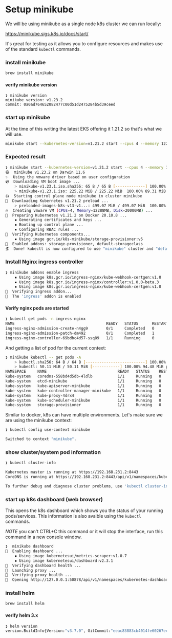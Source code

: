 # Setup minikube

We will be using minikube as a single node k8s cluster we can run locally:

https://minikube.sigs.k8s.io/docs/start/

It's great for testing as it allows you to configure resources and makes use of the standard `kubectl` commands.

### install minikube

```bash
brew install minikube
```

#### verify minikube version

```
❯ minikube version
minikube version: v1.23.2
commit: 0a0ad764652082477c00d51d2475284b5d39ceed
```

### start up minikube

At the time of this writing the latest EKS offering it 1.21.2 so that's what we will use.

```bash
minikube start --kubernetes-version=v1.21.2 start --cpus 4 --memory 12288 --driver=vmware
```

### Expected result

```bash
❯ minikube start --kubernetes-version=v1.21.2 start --cpus 4 --memory 12288 --driver=vmware
😄  minikube v1.23.2 on Darwin 11.6
✨  Using the vmware driver based on user configuration
💿  Downloading VM boot image ...
    > minikube-v1.23.1.iso.sha256: 65 B / 65 B [-------------] 100.00% ? p/s 0s
    > minikube-v1.23.1.iso: 225.22 MiB / 225.22 MiB  100.00% 89.31 MiB p/s 2.7s
👍  Starting control plane node minikube in cluster minikube
💾  Downloading Kubernetes v1.21.2 preload ...
    > preloaded-images-k8s-v13-v1...: 499.07 MiB / 499.07 MiB  100.00% 82.01 Mi
🔥  Creating vmware VM (CPUs=4, Memory=12288MB, Disk=20000MB) ...
🐳  Preparing Kubernetes v1.21.2 on Docker 20.10.8 ...
    ▪ Generating certificates and keys ...
    ▪ Booting up control plane ...
    ▪ Configuring RBAC rules ...
🔎  Verifying Kubernetes components...
    ▪ Using image gcr.io/k8s-minikube/storage-provisioner:v5
🌟  Enabled addons: storage-provisioner, default-storageclass
🏄  Done! kubectl is now configured to use "minikube" cluster and "default" namespace by default
```

### Install Nginx ingress controller

```bash
❯ minikube addons enable ingress
    ▪ Using image k8s.gcr.io/ingress-nginx/kube-webhook-certgen:v1.0
    ▪ Using image k8s.gcr.io/ingress-nginx/controller:v1.0.0-beta.3
    ▪ Using image k8s.gcr.io/ingress-nginx/kube-webhook-certgen:v1.0
🔎  Verifying ingress addon...
🌟  The 'ingress' addon is enabled
```

#### Verify nginx pods are started

```bash
❯ kubectl get pods -n ingress-nginx
NAME                                        READY   STATUS      RESTARTS   AGE
ingress-nginx-admission-create-n4gg9        0/1     Completed   0          3m30s
ingress-nginx-admission-patch-dm492         0/1     Completed   1          3m30s
ingress-nginx-controller-69bdbc4d57-ssq89   1/1     Running     0          3m31s
```

And getting a list of pod for the current context:

```bash
❯ minikube kubectl -- get pods -A
    > kubectl.sha256: 64 B / 64 B [--------------------------] 100.00% ? p/s 0s
    > kubectl: 50.11 MiB / 50.11 MiB [------------] 100.00% 94.48 MiB p/s 700ms
NAMESPACE     NAME                               READY   STATUS    RESTARTS   AGE
kube-system   coredns-558bd4d5db-4ldlb           1/1     Running   0          23m
kube-system   etcd-minikube                      1/1     Running   0          23m
kube-system   kube-apiserver-minikube            1/1     Running   0          23m
kube-system   kube-controller-manager-minikube   1/1     Running   0          23m
kube-system   kube-proxy-4drx4                   1/1     Running   0          23m
kube-system   kube-scheduler-minikube            1/1     Running   0          23m
kube-system   storage-provisioner                1/1     Running   0          23m
```

Similar to docker, k8s can have multiple environments. Let's make sure we are using the minikube context:

```bash
❯ kubectl config use-context minikube

Switched to context "minikube".
```

### show cluster/system pod information

```bash
❯ kubectl cluster-info

Kubernetes master is running at https://192.168.231.2:8443
CoreDNS is running at https://192.168.231.2:8443/api/v1/namespaces/kube-system/services/kube-dns:dns/proxy

To further debug and diagnose cluster problems, use 'kubectl cluster-info dump'.
```

### start up k8s dashboard (web browser)

This opens the k8s dashboard which shows you the status of your running pods/services. This information is also avaible using the `kubectl` commands.

*NOTE* you can't CTRL+C this command or it  will stop the interface, run this command in a new console window.

```bash
❯  minikube dashboard
🔌  Enabling dashboard ...
    ▪ Using image kubernetesui/metrics-scraper:v1.0.7
    ▪ Using image kubernetesui/dashboard:v2.3.1
🤔  Verifying dashboard health ...
🚀  Launching proxy ...
🤔  Verifying proxy health ...
🎉  Opening http://127.0.0.1:50878/api/v1/namespaces/kubernetes-dashboard/services/http:kubernetes-dashboard:/proxy/ in your default browser...
```

### install helm

```bash
brew install helm
```

#### verify helm 3.x

```bash
❯ helm version
version.BuildInfo{Version:"v3.7.0", GitCommit:"eeac83883cb4014fe60267ec6373570374ce770b", GitTreeState:"clean", GoVersion:"go1.17"}
```
